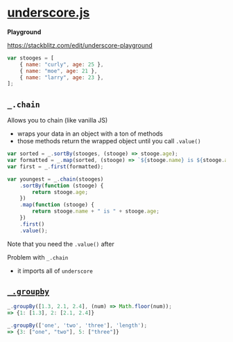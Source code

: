 # [underscore.js](https://underscorejs.org/)

**Playground**

https://stackblitz.com/edit/underscore-playground

```javascript
var stooges = [
    { name: "curly", age: 25 },
    { name: "moe", age: 21 },
    { name: "larry", age: 23 },
];
```

## `_.chain`

Allows you to chain (like vanilla JS)

-   wraps your data in an object with a ton of methods
-   those methods return the wrapped object until you call `.value()`

```javascript
var sorted = _.sortBy(stooges, (stooge) => stooge.age);
var formatted = _.map(sorted, (stooge) => `${stooge.name} is ${stooge.age}`);
var first = _.first(formatted);
```

```javascript
var youngest = _.chain(stooges)
    .sortBy(function (stooge) {
        return stooge.age;
    })
    .map(function (stooge) {
        return stooge.name + " is " + stooge.age;
    })
    .first()
    .value();
```

Note that you need the `.value()` after

Problem with `_.chain`

-   it imports all of `underscore`

## [`_.groupby`](https://underscorejs.org/#groupBy)

```javascript
_.groupBy([1.3, 2.1, 2.4], (num) => Math.floor(num));
=> {1: [1.3], 2: [2.1, 2.4]}

_.groupBy(['one', 'two', 'three'], 'length');
=> {3: ["one", "two"], 5: ["three"]}
```
